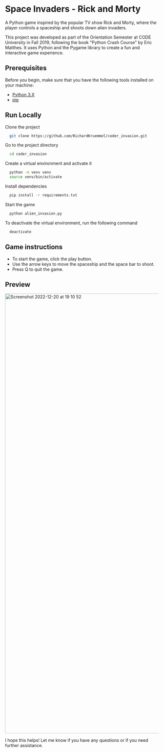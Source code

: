# Space Invaders - Rick and Morty

A Python game inspired by the popular TV show Rick and Morty, where the player controls a spaceship and shoots down alien invaders.

This project was developed as part of the Orientation Semester at CODE University in Fall 2019, following the book "Python Crash Course" by Eric Matthes. It uses Python and the Pygame library to create a fun and interactive game experience.

## Prerequisites
Before you begin, make sure that you have the following tools installed on your machine:

- [Python 3.X](https://www.python.org/downloads/)
- [pip](https://pypi.org/project/pip/)

## Run Locally

Clone the project

```bash
  git clone https://github.com/RichardKruemmel/coder_invasion.git
```

Go to the project directory

```bash
  cd coder_invasion
```

Create a virtual environment and activate it
```bash
  python -m venv venv
  source venv/bin/activate
```

Install dependencies

```bash
  pip install -r requirements.txt
```

Start the game

```bash
  python alien_invasion.py
```

To deactivate the virtual environment, run the following command
```bash
  deactivate
```

## Game instructions

- To start the game, click the play button.
- Use the arrow keys to move the spaceship and the space bar to shoot.
- Press Q to quit the game.

## Preview

<img width="1440" alt="Screenshot 2022-12-20 at 19 10 52" src="https://user-images.githubusercontent.com/61158193/208737541-b2a75490-5504-4a38-83fd-dc4f8a09d65e.png">



I hope this helps! Let me know if you have any questions or if you need further assistance.
